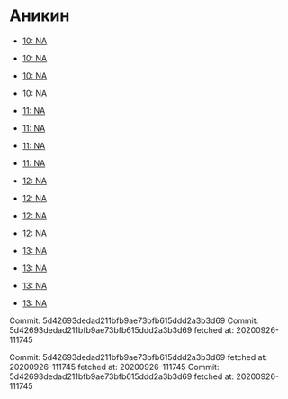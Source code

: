 # Аникин
- [10: NA](10.md)
- [10: NA](10.md)
- [10: NA](10.md)
- [10: NA](10.md)
- [11: NA](11.md)
- [11: NA](11.md)
- [11: NA](11.md)
- [11: NA](11.md)
- [12: NA](12.md)
- [12: NA](12.md)
- [12: NA](12.md)
- [12: NA](12.md)
- [13: NA](13.md)
- [13: NA](13.md)
- [13: NA](13.md)

- [13: NA](13.md)


Commit: 5d42693dedad211bfb9ae73bfb615ddd2a3b3d69
Commit: 5d42693dedad211bfb9ae73bfb615ddd2a3b3d69
 fetched at: 20200926-111745

Commit: 5d42693dedad211bfb9ae73bfb615ddd2a3b3d69
 fetched at: 20200926-111745
 fetched at: 20200926-111745
Commit: 5d42693dedad211bfb9ae73bfb615ddd2a3b3d69
 fetched at: 20200926-111745
